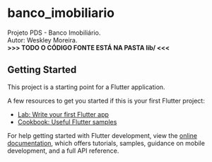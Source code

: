 # banco_imobiliario

Projeto PDS - Banco Imobiliário.<br>
Autor: Weskley Moreira.<br>
**>>> TODO O CÓDIGO FONTE ESTÁ NA PASTA lib/ <<<**

## Getting Started

This project is a starting point for a Flutter application.

A few resources to get you started if this is your first Flutter project:

- [Lab: Write your first Flutter app](https://docs.flutter.dev/get-started/codelab)
- [Cookbook: Useful Flutter samples](https://docs.flutter.dev/cookbook)

For help getting started with Flutter development, view the
[online documentation](https://docs.flutter.dev/), which offers tutorials,
samples, guidance on mobile development, and a full API reference.
